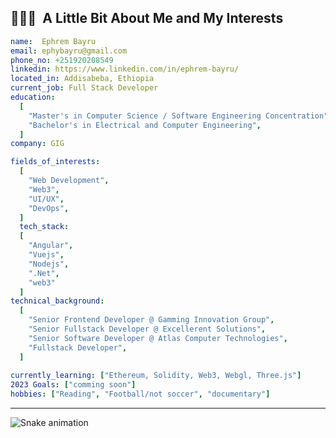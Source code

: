 

<h2> 👨🏻‍💻 &nbsp;A Little Bit About Me and My Interests</h2>

```yaml
name:  Ephrem Bayru
email: ephybayru@gmail.com
phone_no: +251920208549
linkedin: https://www.linkedin.com/in/ephrem-bayru/
located_in: Addisabeba, Ethiopia
current_job: Full Stack Developer
education:
  [
    "Master's in Computer Science / Software Engineering Concentration",
    "Bachelor's in Electrical and Computer Engineering",
  ]
company: GIG

fields_of_interests:
  [
    "Web Development",
    "Web3",
    "UI/UX",
    "DevOps",
  ]
  tech_stack:
  [
    "Angular",
    "Vuejs",
    "Nodejs",
    ".Net",
    "web3"
  ]
technical_background:
  [
    "Senior Frontend Developer @ Gamming Innovation Group",
    "Senior Fullstack Developer @ Excellerent Solutions",
    "Senior Software Developer @ Atlas Computer Technologies",
    "Fullstack Developer",
  ]
  
currently_learning: ["Ethereum, Solidity, Web3, Webgl, Three.js"]
2023 Goals: ["comming soon"]
hobbies: ["Reading", "Football/not soccer", "documentary"]
```
  
---  

![Snake animation](https://github.com/ephy-bayru/ephy-bayru/blob/output/github-contribution-grid-snake.svg)
